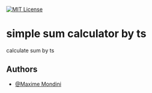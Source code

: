 
[![MIT License](https://img.shields.io/badge/License-MIT-green.svg)](https://choosealicense.com/licenses/mit/)


# simple sum calculator by ts

calculate sum by ts 




## Authors

- [@Maxime Mondini](https://github.com/mondini-max)




